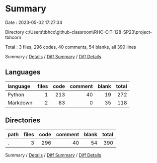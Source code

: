 # Summary

Date : 2023-05-02 17:27:34

Directory c:\\Users\\tbhco\\github-classroom\\RHC-CIT-128-SP23\\project-tbhcorn

Total : 3 files,  296 codes, 40 comments, 54 blanks, all 390 lines

Summary / [Details](details.md) / [Diff Summary](diff.md) / [Diff Details](diff-details.md)

## Languages
| language | files | code | comment | blank | total |
| :--- | ---: | ---: | ---: | ---: | ---: |
| Python | 1 | 213 | 40 | 19 | 272 |
| Markdown | 2 | 83 | 0 | 35 | 118 |

## Directories
| path | files | code | comment | blank | total |
| :--- | ---: | ---: | ---: | ---: | ---: |
| . | 3 | 296 | 40 | 54 | 390 |

Summary / [Details](details.md) / [Diff Summary](diff.md) / [Diff Details](diff-details.md)
